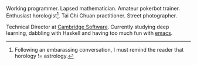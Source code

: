 Working programmer. Lapsed mathematician. Amateur pokerbot trainer. Enthusiast horologist[^1]. Tai Chi Chuan practitioner. Street photographer.

Technical Director at [Cambridge Software](http://www.cambridgesoftware.co.uk). Currently studying deep learning, dabbling with Haskell and having too much fun with [emacs](/blog/my-emacs-config/).

[^1]: Following an embarassing conversation, I must remind the reader that horology != astrology.
